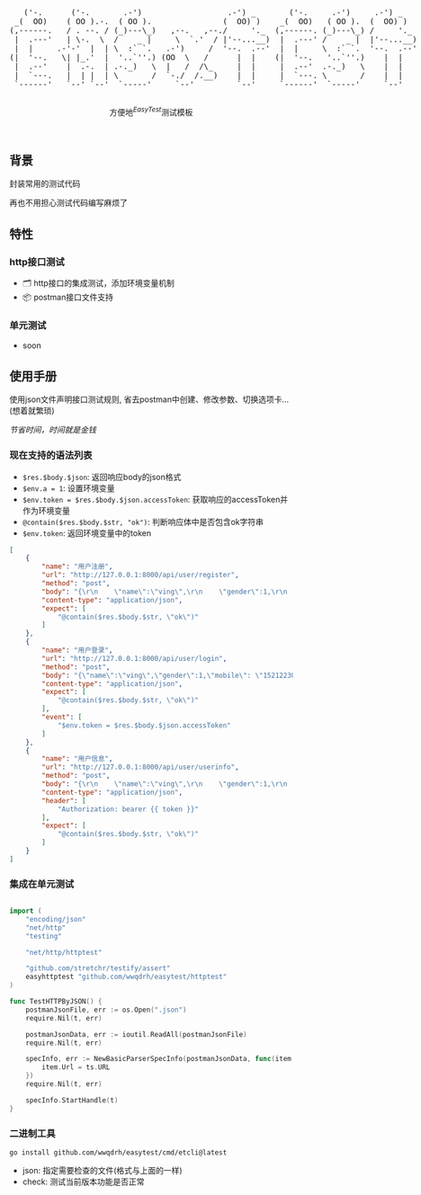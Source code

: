 <p align='center'>
  <pre style="float:left;">
   ('-.      ('-.       .-')                  .-') _       ('-.     .-')     .-') _    
 _(  OO)    ( OO ).-.  ( OO ).               (  OO) )    _(  OO)   ( OO ).  (  OO) )   
(,------.   / . --. / (_)---\_)   ,--.   ,--./     '._  (,------. (_)---\_) /     '._  
 |  .---'   | \-.  \  /    _ |     \  `.'  / |'--...__)  |  .---' /    _ |  |'--...__) 
 |  |     .-'-'  |  | \  :` `.   .-')     /  '--.  .--'  |  |     \  :` `.  '--.  .--' 
(|  '--.   \| |_.'  |  '..`''.) (OO  \   /      |  |    (|  '--.   '..`''.)    |  |    
 |  .--'    |  .-.  | .-._)   \  |   /  /\_     |  |     |  .--'  .-._)   \    |  |    
 |  `---.   |  | |  | \       /  `-./  /.__)    |  |     |  `---. \       /    |  |    
 `------'   `--' `--'  `-----'     `--'         `--'     `------'  `-----'     `--'    
  </pre>
</p>

<p align='center'>
方便地<sup><em>EasyTest</em></sup>测试模板
<br> 
</p>

<br>

## 背景


封装常用的测试代码

再也不用担心测试代码编写麻烦了


## 特性

### http接口测试

- 🗂 http接口的集成测试，添加环境变量机制
- 📦 postman接口文件支持

### 单元测试

- soon

## 使用手册

使用json文件声明接口测试规则, 省去postman中创建、修改参数、切换选项卡...(想着就繁琐)

*节省时间，时间就是金钱*


### 现在支持的语法列表

- `$res.$body.$json`: 返回响应body的json格式
- `$env.a = 1`: 设置环境变量
- `$env.token = $res.$body.$json.accessToken`: 获取响应的accessToken并作为环境变量
- `@contain($res.$body.$str, "ok")`: 判断响应体中是否包含ok字符串
- `$env.token`: 返回环境变量中的token

```json
[
    {
        "name": "用户注册",
        "url": "http://127.0.0.1:8000/api/user/register",
        "method": "post",
        "body": "{\r\n    \"name\":\"ving\",\r\n    \"gender\":1,\r\n    \"mobile\": \"15212230311\",\r\n    \"password\": \"123456\"\r\n}\r\n",
        "content-type": "application/json",
        "expect": [
            "@contain($res.$body.$str, \"ok\")"
        ]
    },
    {
        "name": "用户登录",
        "url": "http://127.0.0.1:8000/api/user/login",
        "method": "post",
        "body": "{\"name\":\"ving\",\"gender\":1,\"mobile\": \"15212230311\",\"password\": \"123456\"}",
        "content-type": "application/json",
        "expect": [
            "@contain($res.$body.$str, \"ok\")"
        ],
        "event": [
            "$env.token = $res.$body.$json.accessToken"
        ]
    },
    {
        "name": "用户信息",
        "url": "http://127.0.0.1:8000/api/user/userinfo",
        "method": "post",
        "body": "{\r\n    \"name\":\"ving\",\r\n    \"gender\":1,\r\n    \"mobile\": \"15212230311\",\r\n    \"password\": \"123456\"\r\n}\r\n",
        "content-type": "application/json",
        "header": [
            "Authorization: bearer {{ token }}"
        ],
        "expect": [
            "@contain($res.$body.$str, \"ok\")"
        ]
    }
]
```

### 集成在单元测试

```go

import (
	"encoding/json"
	"net/http"
	"testing"

	"net/http/httptest"

	"github.com/stretchr/testify/assert"
	easyhttptest "github.com/wwqdrh/easytest/httptest"
)

func TestHTTPByJSON() {
    postmanJsonFile, err := os.Open(".json")
	require.Nil(t, err)

	postmanJsonData, err := ioutil.ReadAll(postmanJsonFile)
	require.Nil(t, err)

	specInfo, err := NewBasicParserSpecInfo(postmanJsonData, func(item *BasicItem) {
		item.Url = ts.URL
	})
	require.Nil(t, err)

	specInfo.StartHandle(t)
}
```

### 二进制工具


```shell
go install github.com/wwqdrh/easytest/cmd/etcli@latest
```

- json: 指定需要检查的文件(格式与上面的一样)
- check: 测试当前版本功能是否正常